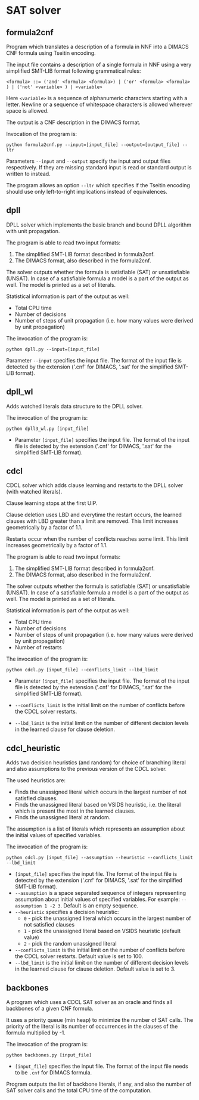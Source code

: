 # SAT solver

## formula2cnf

Program which translates a description of a formula in NNF into a DIMACS CNF formula using Tseitin encoding.

The input file contains a description of a single formula in NNF using a very simplified SMT-LIB format following grammatical rules:

`<formula> ::= ('and' <formula> <formula>)
          | ('or' <formula> <formula> )
          | ('not' <variable> )
          | <variable>`
          
Here `<variable>` is a sequence of alphanumeric characters starting with a letter. 
Newline or a sequence of whitespace characters is allowed wherever space is allowed.

The output is a CNF description in the DIMACS format.

Invocation of the program is:

`python formula2cnf.py --input=[input_file] --output=[output_file] --ltr`

Parameters `--input` and `--output` specify the input and output files respectively. 
If they are missing standard input is read or standard output is written to instead.

The program allows an option `--ltr` which specifies if the Tseitin encoding should use only left-to-right implications 
instead of equivalences.

## dpll
DPLL solver which implements the basic branch and bound DPLL algorithm with unit propagation.

The program is able to read two input formats:
1. The simplified SMT-LIB format described in formula2cnf.
2. The DIMACS format, also described in the formula2cnf.

The solver outputs whether the formula is satisfiable (SAT) or unsatisfiable (UNSAT). In case of a satisfiable formula a model is a part of the output as well. The model is printed as a set of literals.

Statistical information is part of the output as well:
* Total CPU time
* Number of decisions
* Number of steps of unit propagation (i.e. how many values were derived by unit propagation)

The invocation of the program is:

`python dpll.py --input=[input_file]`

Parameter `--input` specifies the input file. The format of the input file is detected by the extension ('.cnf' for DIMACS, '.sat' for the simplified SMT-LIB format).
## dpll_wl
Adds watched literals data structure to the DPLL solver.

The invocation of the program is:

`python dpll3_wl.py [input_file]`

* Parameter `[input_file]` specifies the input file. The format of the input file is detected by the extension ('.cnf' for DIMACS, '.sat' for the simplified SMT-LIB format).

## cdcl
CDCL solver which adds clause learning and restarts to the DPLL solver (with watched literals).

Clause learning stops at the first UIP.

Clause deletion uses LBD and everytime the restart occurs, the learned clauses with LBD greater than a limit are removed. This limit increases geometrically by a factor of 1.1.

Restarts occur when the number of conflicts reaches some limit. This limit increases geometrically by a factor of 1.1.

The program is able to read two input formats:
1. The simplified SMT-LIB format described in formula2cnf.
2. The DIMACS format, also described in the formula2cnf.

The solver outputs whether the formula is satisfiable (SAT) or unsatisfiable (UNSAT). In case of a satisfiable formula a model is a part of the output as well. The model is printed as a set of literals.

Statistical information is part of the output as well:
* Total CPU time
* Number of decisions
* Number of steps of unit propagation (i.e. how many values were derived by unit propagation)
* Number of restarts

The invocation of the program is:

`python cdcl.py [input_file] --conflicts_limit --lbd_limit`

* Parameter `[input_file]` specifies the input file. The format of the input file is detected by the extension ('.cnf' for DIMACS, '.sat' for the simplified SMT-LIB format). 

 * `--conflicts_limit` is the initial limit on the number of conflicts before the CDCL solver restarts. 
 * `--lbd_limit` is the initial limit on the number of different decision levels in the learned clause for clause deletion.
 
 ## cdcl_heuristic
Adds two decision heuristics (and random) for choice of branching literal and also assumptions to the previous version of the CDCL solver.

The used heuristics are:
* Finds the unassigned literal which occurs in the largest number of not satisfied clauses.
* Finds the unassigned literal based on VSIDS heuristic, i.e. the literal which is present the most in the learned clauses.
* Finds the unassigned literal at random.

The assumption is a list of literals which represents an assumption about the initial values of specified variables.

The invocation of the program is:

`python cdcl.py [input_file] --assumption --heuristic --conflicts_limit --lbd_limit`

* `[input_file]` specifies the input file. The format of the input file is detected by the extension ('.cnf' for DIMACS, '.sat' for the simplified SMT-LIB format). 
* `--assumption` is a space separated sequence of integers representing assumption about initial values of specified variables. For example: `--assumption 1 -2 3`. Default is an empty sequence.
* `--heuristic` specifies a decision heuristic: 
    * `0` - pick the unassigned literal which occurs in the largest number of not satisfied clauses 
    * `1` - pick the unassigned literal based on VSIDS heuristic (default value)
    * `2` - pick the random unassigned literal
* `--conflicts_limit` is the initial limit on the number of conflicts before the CDCL solver restarts. Default value is set to 100.
* `--lbd_limit` is the initial limit on the number of different decision levels in the learned clause for clause deletion. Default value is set to 3.

## backbones
A program which uses a CDCL SAT solver as an oracle and finds all backbones of a given CNF formula.

It uses a priority queue (min heap) to minimize the number of SAT calls. The priority of the literal is its number of occurrences in the clauses of the formula multiplied by -1.

The invocation of the program is:

`python backbones.py [input_file]`

* `[input_file]` specifies the input file. The format of the input file needs to be `.cnf` for DIMACS formula.

Program outputs the list of backbone literals, if any, and also the number of SAT solver calls and the total CPU time of the computation.
